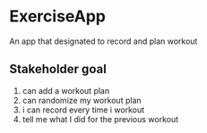 # ExerciseApp
An app that designated to record and plan workout

## Stakeholder goal
1. can add a workout plan
2. can randomize my workout plan
3. i can record every time i workout
4. tell me what I did for the previous workout

